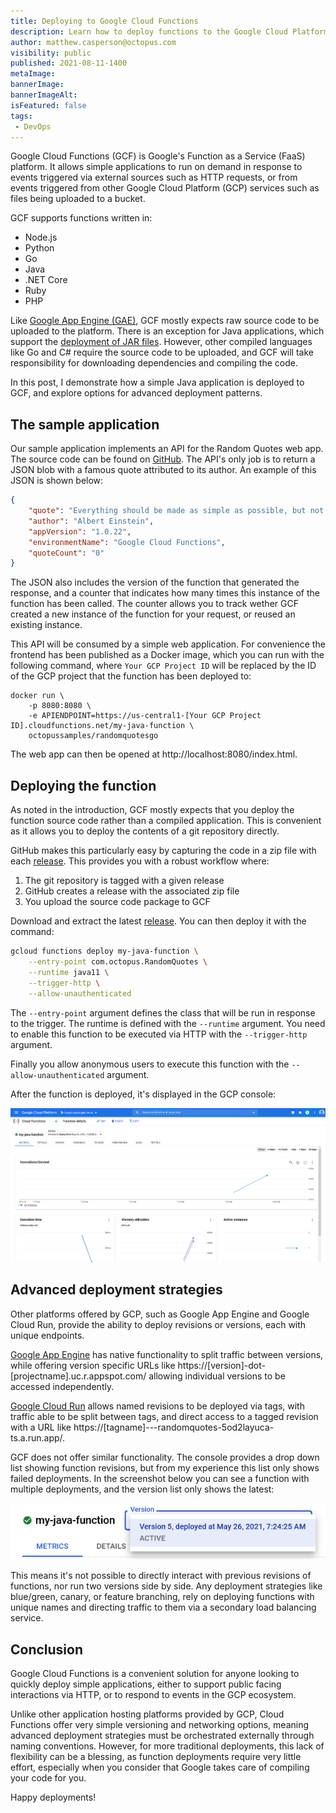 ```yaml
---
title: Deploying to Google Cloud Functions
description: Learn how to deploy functions to the Google Cloud Platform.
author: matthew.casperson@octopus.com
visibility: public
published: 2021-08-11-1400
metaImage: 
bannerImage: 
bannerImageAlt:
isFeatured: false
tags:
 - DevOps
---
```


Google Cloud Functions (GCF) is Google's Function as a Service (FaaS) platform. It allows simple applications to run on demand in response to events triggered via external sources such as HTTP requests, or from events triggered from other Google Cloud Platform (GCP) services such as files being uploaded to a bucket.

GCF supports functions written in: 

- Node.js
- Python
- Go
- Java
- .NET Core
- Ruby
- PHP

Like [Google App Engine (GAE)](https://octopus.com/blog/deploying-to-google-app-engine), GCF mostly expects raw source code to be uploaded to the platform. There is an exception for Java applications, which support the [deployment of JAR files](https://cloud.google.com/functions/docs/concepts/java-deploy#deploy_from_a_jar). However, other compiled languages like Go and C# require the source code to be uploaded, and GCF will take responsibility for downloading dependencies and compiling the code.

In this post, I demonstrate how a simple Java application is deployed to GCF, and explore options for advanced deployment patterns.

## The sample application

Our sample application implements an API for the Random Quotes web app. The source code can be found on [GitHub](https://github.com/OctopusSamples/RandomQuotesAPI-Java-Google-Cloud-Functions). The API's only job is to return a JSON blob with a famous quote attributed to its author. An example of this JSON is shown below:

```json
{
    "quote": "Everything should be made as simple as possible, but not simpler.", 
    "author": "Albert Einstein", 
    "appVersion": "1.0.22", 
    "environmentName": "Google Cloud Functions", 
    "quoteCount": "0" 
}
```

The JSON also includes the version of the function that generated the response, and a counter that indicates how many times this instance of the function has been called. The counter allows you to track wether GCF created a new instance of the function for your request, or reused an existing instance.

This API will be consumed by a simple web application. For convenience the frontend has been published as a Docker image, which you can run with the following command, where `Your GCP Project ID` will be replaced by the ID of the GCP project that the function has been deployed to:

```
docker run \
    -p 8080:8080 \
    -e APIENDPOINT=https://us-central1-[Your GCP Project ID].cloudfunctions.net/my-java-function \
    octopussamples/randomquotesgo
```

The web app can then be opened at http://localhost:8080/index.html.

## Deploying the function

As noted in the introduction, GCF mostly expects that you deploy the function source code rather than a compiled application. This is convenient as it allows you to deploy the contents of a git repository directly. 

GitHub makes this particularly easy by capturing the code in a zip file with each [release](https://github.com/OctopusSamples/RandomQuotesAPI-Java-Google-Cloud-Functions/releases). This provides you with a robust workflow where: 

1. The git repository is tagged with a given release
1. GitHub creates a release with the associated zip file
1. You upload the source code package to GCF

Download and extract the latest [release](https://github.com/OctopusSamples/RandomQuotesAPI-Java-Google-Cloud-Functions/releases). You can then deploy it with the command:

```bash
gcloud functions deploy my-java-function \
    --entry-point com.octopus.RandomQuotes \
    --runtime java11 \
    --trigger-http \
    --allow-unauthenticated
```

The `--entry-point` argument defines the class that will be run in response to the trigger. The runtime is defined with the `--runtime` argument. You need to enable this function to be executed via HTTP with the `--trigger-http` argument. 

Finally you allow anonymous users to execute this function with the `--allow-unauthenticated` argument.

After the function is deployed, it's displayed in the GCP console:

![](deployed-function.png "width=500")

## Advanced deployment strategies

Other platforms offered by GCP, such as Google App Engine and Google Cloud Run, provide the ability to deploy revisions or versions, each with unique endpoints. 

[Google App Engine](https://octopus.com/blog/deploying-to-google-app-engine) has native functionality to split traffic between versions, while offering version specific URLs like https://\[version\]-dot-\[projectname\].uc.r.appspot.com/ allowing individual versions to be accessed independently. 

[Google Cloud Run](https://octopus.com/blog/deploying-to-google-cloud-run) allows named revisions to be deployed via tags, with traffic able to be split between tags, and direct access to a tagged revision with a URL like https://\[tagname\]---randomquotes-5od2layuca-ts.a.run.app/.

GCF does not offer similar functionality. The console provides a drop down list showing function revisions, but from my experience this list only shows failed deployments. In the screenshot below you can see a function with multiple deployments, and the version list only shows the latest:

![](versions.png "width=500")

This means it's not possible to directly interact with previous revisions of functions, nor run two versions side by side. Any deployment strategies like blue/green, canary, or feature branching, rely on deploying functions with unique names and directing traffic to them via a secondary load balancing service.

## Conclusion

Google Cloud Functions is a convenient solution for anyone looking to quickly deploy simple applications, either to support public facing interactions via HTTP, or to respond to events in the GCP ecosystem. 

Unlike other application hosting platforms provided by GCP, Cloud Functions offer very simple versioning and networking options, meaning advanced deployment strategies must be orchestrated externally through naming conventions. However, for more traditional deployments, this lack of flexibility can be a blessing, as function deployments require very little effort, especially when you consider that Google takes care of compiling your code for you.

Happy deployments!